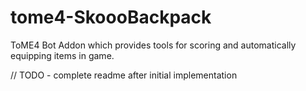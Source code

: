 # tome4-SkoooBackpack
ToME4 Bot Addon which provides tools for scoring and automatically equipping items in game.

// TODO - complete readme after initial implementation
